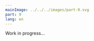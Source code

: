 ```yaml
---
mainImage: ../../../images/part-9.svg
part: 9
lang: en
---
```


<div class="intro">

Work in progress...

</div>
